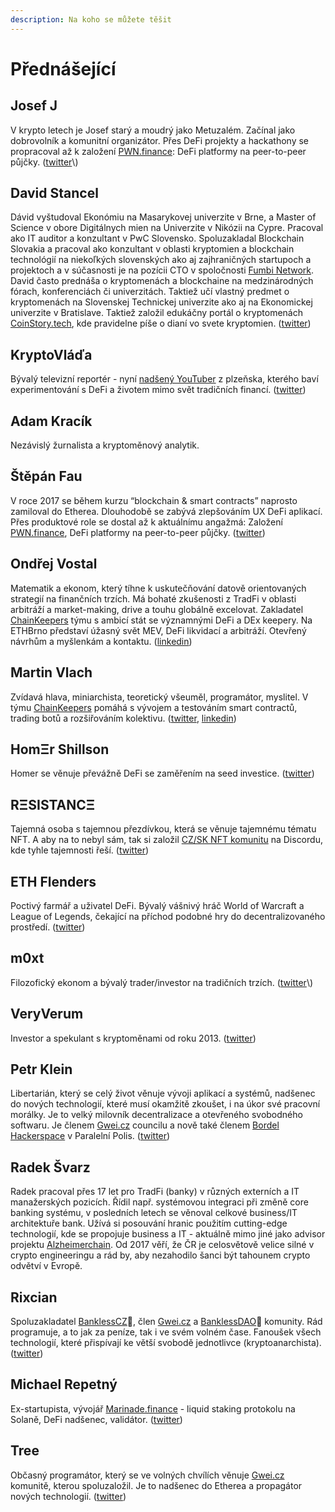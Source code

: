 ```yaml
---
description: Na koho se můžete těšit
---
```


# Přednášející

## Josef J

V krypto letech je Josef starý a moudrý jako Metuzalém. Začínal jako dobrovolník a komunitní organizátor. Přes DeFi projekty a hackathony se propracoval až k založení [PWN.finance](https://pwn.finance/): DeFi platformy na peer-to-peer půjčky. \([twitter](https://twitter.com/JosefJ_)\)

## David Stancel

Dávid vyštudoval Ekonómiu na Masarykovej univerzite v Brne, a Master of Science v obore Digitálnych mien na Univerzite v Nikózii na Cypre. Pracoval ako IT auditor a konzultant v PwC Slovensko. Spoluzakladal Blockchain Slovakia a pracoval ako konzultant v oblasti kryptomien a blockchain technológií na niekoľkých slovenských ako aj zajhraničných startupoch a projektoch a v súčasnosti je na pozícii CTO v spoločnosti [Fumbi Network](https://fumbi.network/en). David často prednáša o kryptomenách a blockchaine na medzinárodných fórach, konferenciách či univerzitách. Taktiež učí vlastný predmet o kryptomenách na Slovenskej Technickej univerzite ako aj na Ekonomickej univerzite v Bratislave. Taktiež založil edukáčny portál o kryptomenách [CoinStory.tech](https://coinstory.tech/), kde pravidelne píše o dianí vo svete kryptomien. \([twitter](https://twitter.com/dave_stancel)\)

## KryptoVláďa

Bývalý televizní reportér - nyní [nadšený YouTuber](https://www.youtube.com/channel/UC827_PQYRRGxvqtN7Bh2yaQ) z plzeňska, kterého baví experimentování s DeFi a životem mimo svět tradičních financí. \([twitter](https://twitter.com/PinkerVladimir)\)

## Adam Kracík

Nezávislý žurnalista a kryptoměnový analytik.

## Štěpán Fau

V roce 2017 se během kurzu “blockchain & smart contracts” naprosto zamiloval do Etherea. Dlouhodobě se zabývá zlepšováním UX DeFi aplikací. Přes produktové role se dostal až k aktuálnímu angažmá: Založení [PWN.finance](https://pwn.finance/), DeFi platformy na peer-to-peer půjčky. \([twitter](https://twitter.com/steve_fau)\)

## Ondřej Vostal

Matematik a ekonom, který tíhne k uskutečňování datově orientovaných strategií na finančních trzích. Má bohaté zkušenosti z TradFi v oblasti arbitráží a market-making, drive a touhu globálně excelovat. Zakladatel [ChainKeepers](https://www.chainkeepers.io/) týmu s ambicí stát se významnými DeFi a DEx keepery. Na ETHBrno představí úžasný svět MEV, DeFi likvidací a arbitráží. Otevřený návrhům a myšlenkám a kontaktu. \([linkedin](https://www.linkedin.com/in/ondrej-vostal/)\)

## Martin Vlach

Zvídavá hlava, miniarchista, teoretický všeuměl, programátor, myslitel. V týmu [ChainKeepers](https://www.chainkeepers.io/cs/hiring) pomáhá s vývojem a testováním smart contractů, trading botů a rozšiřováním kolektivu. \([twitter](https://twitter.com/userhuge), [linkedin](https://www.linkedin.com/in/uhuge/)\)

## HomΞr Shillson

Homer se věnuje převážně DeFi se zaměřením na seed investice. \([twitter](https://twitter.com/homershillson)\)

## RΞSISTANCΞ

Tajemná osoba s tajemnou přezdívkou, která se věnuje tajemnému tématu NFT. A aby na to nebyl sám, tak si založil [CZ/SK NFT komunitu](https://discord.gg/FywYSvmmeJ) na Discordu, kde tyhle tajemnosti řeší. \([twitter](https://twitter.com/reesistancee)\)

## ETH Flenders

Poctivý farmář a uživatel DeFi. Bývalý vášnivý hráč World of Warcraft a League of Legends, čekající na příchod podobné hry do decentralizovaného prostředí. \([twitter](https://twitter.com/flendersneth)\)

## m0xt

Filozofický ekonom a bývalý trader/investor na tradičních trzích. \([twitter](https://twitter.com/m0xt_)\)

## VeryVerum

Investor a spekulant s kryptoměnami od roku 2013. \([twitter](https://twitter.com/VeryVerum)\)

## Petr Klein

Libertarián, který se celý život věnuje vývoji aplikací a systémů, nadšenec do nových technologií, které musí okamžitě zkoušet, i na úkor své pracovní morálky. Je to velký milovník decentralizace a otevřeného svobodného softwaru. Je členem [Gwei.cz](https://gwei.cz) councilu a nově také členem [Bordel Hackerspace](https://bordel.paralelnipolis.cz/#/) v Paralelní Polis. \([twitter](https://twitter.com/kleinpetr_com)\)

## Radek Švarz

Radek pracoval přes 17 let pro TradFi \(banky\) v různých externích a IT manažerských pozicích. Řídil např. systémovou integraci při změně core banking systému, v posledních letech se věnoval celkové business/IT architektuře bank. Užívá si posouvání hranic použitím cutting-edge technologií, kde se propojuje business a IT - aktuálně mimo jiné jako advisor projektu [Alzheimerchain](https://www.alzheimerchain.com/%20). Od 2017 věří, že ČR je celosvětově velice silné v crypto engineeringu a rád by, aby nezahodilo šanci být tahounem crypto odvětví v Evropě.

## Rixcian

Spoluzakladatel [BanklessCZ](https://bankless.cz/)🏴, člen [Gwei.cz](https://gwei.cz/) a [BanklessDAO](https://bankless.community/)🏴 komunity. Rád programuje, a to jak za peníze, tak i ve svém volném čase. Fanoušek všech technologií, které přispívají ke větší svobodě jednotlivce \(kryptoanarchista\). \([twitter](https://twitter.com/rixcian)\)

## Michael Repetný

Ex-startupista, vývojář [Marinade.finance](https://marinade.finance/) - liquid staking protokolu na Solaně, DeFi nadšenec, validátor. \([twitter](https://twitter.com/repetny)\)

## Tree

Občasný programátor, který se ve volných chvílích věnuje [Gwei.cz](https://gwei.cz) komunitě, kterou spoluzaložil. Je to nadšenec do Etherea a propagátor nových technologií. \([twitter](https://twitter.com/treecz)\)

